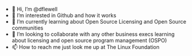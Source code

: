 - 👋 Hi, I’m @dflewell
- 👀 I’m interested in Github and how it works
- 🌱 I’m currently learning about Open Source Licensing and Open Source communities
- 💞️ I’m looking to collaborate with any other business execs learning about licensing and open source program management (OSPO)
- 📫 How to reach me just look me up at The Linux Foundation

<!---
dflewell/dflewell is a ✨ special ✨ repository because its `README.md` (this file) appears on your GitHub profile.
You can click the Preview link to take a look at your changes.
--->
